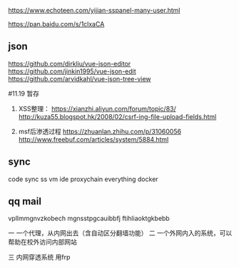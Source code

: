 https://www.echoteen.com/yijian-sspanel-many-user.html

https://pan.baidu.com/s/1clxaCA

## json
 https://github.com/dirkliu/vue-json-editor
 https://github.com/jinkin1995/vue-json-edit
 https://github.com/arvidkahl/vue-json-tree-view

#11.19 暂存
1. XSS整理：
https://xianzhi.aliyun.com/forum/topic/83/
http://kuza55.blogspot.hk/2008/02/csrf-ing-file-upload-fields.html

2. msf后渗透过程
https://zhuanlan.zhihu.com/p/31060056
http://www.freebuf.com/articles/system/5884.html

## sync
code sync
ss
vm
ide
proxychain
everything
docker

## qq mail
vpllmmgnvzkobech
mgnsstpgcauibbfj
ftihliaoktgkbebb

一 一个代理，从内网出去（含自动区分翻墙功能）
二 一个外网内入的系统，可以帮助在校外访问内部网站

三 内网穿透系统 用frp